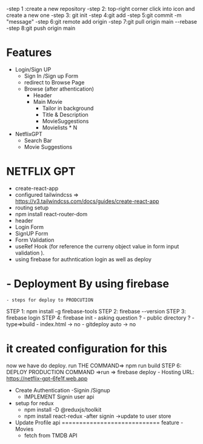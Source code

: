 <!-- for pushing the file into github -->
-step 1 :create a new repository
-step 2: top-right corner click into icon and create a new one
-step 3: git init
-step 4:git add
-step 5:git commit -m "message"
-step 6:git remote add origin <copy and paste repository from git hub>
-step 7:git pull origin main --rebase
-step 8:git push origin main

# Features

- Login/Sign UP
   - Sign In /Sign up Form
   - redirect to Browse Page 
  - Browse (after athentication)
    - Header
    - Main Movie
       - Tailor in background
       - Title & Description
       - MovieSuggestions
       - Movielists * N
- NetflixGPT
  - Search Bar
  - Movie Suggestions

# NETFLIX GPT
 - create-react-app
 - configured tailwindcss => https://v3.tailwindcss.com/docs/guides/create-react-app
 - routing setup
  - npm install react-router-dom
 - header
 - Login Form
 - SignUP Form 
 - Form Validation
 - useRef Hook (for reference the curreny object value in form input validation ).
 - using firebase for authntication login as well as deploy
 # - Deployment By using firebase
    - steps for deploy to PRODCUTION
   STEP 1:  npm install -g firebase-tools
   STEP 2:  firebase --version
   STEP 3:  firebase login
   STEP 4:  firebase init
     - asking question ? 
         - public directory ? 
         - type=>build
         - index.html -> no
         - gitdeploy auto -> no
# it created configuration for this 
now we have do deploy.
 run THE COMMAND=> npm run build
   STEP 6: DEPLOY PRODUCTION COMMAND =>run => firebase deploy 
      - Hosting URL: https://netflix-gpt-6fe1f.web.app
- Create  Authentication 
  -Signin /Signup
   - IMPLEMENT  Signin user api
- setup for redux 
  - npm install -D  @reduxjs/toolkit
  - npm install react-redux
    -after signin ->update to user store
- Update Profile api
============================
feature 
-Movies
  - fetch from TMDB API

  





